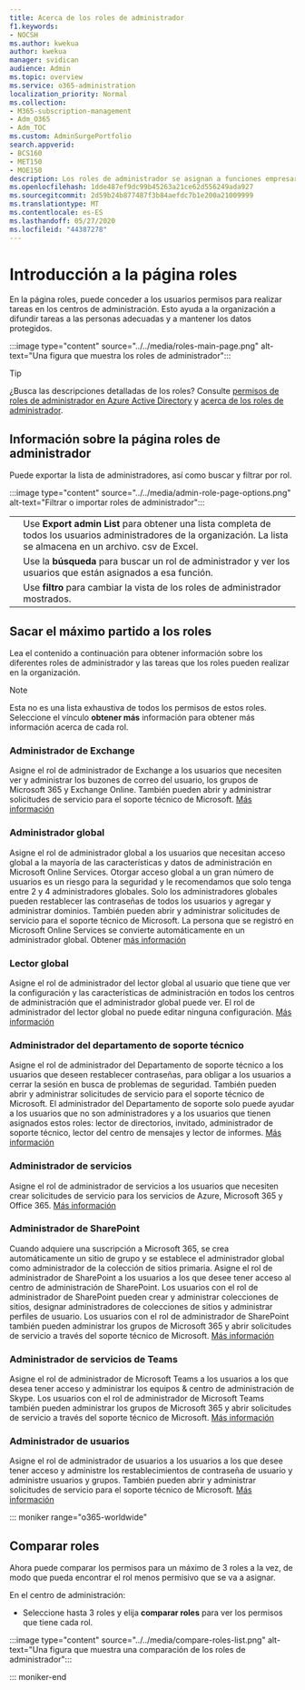 ```yaml
---
title: Acerca de los roles de administrador
f1.keywords:
- NOCSH
ms.author: kwekua
author: kwekua
manager: svidican
audience: Admin
ms.topic: overview
ms.service: o365-administration
localization_priority: Normal
ms.collection:
- M365-subscription-management
- Adm_O365
- Adm_TOC
ms.custom: AdminSurgePortfolio
search.appverid:
- BCS160
- MET150
- MOE150
description: Los roles de administrador se asignan a funciones empresariales y dan permisos para realizar tareas específicas en el centro de administración. Por ejemplo, el Administrador de servicios abre vales de soporte técnico con Microsoft.
ms.openlocfilehash: 1dde487ef9dc99b45263a21ce62d556249ada927
ms.sourcegitcommit: 2d59b24b877487f3b84aefdc7b1e200a21009999
ms.translationtype: MT
ms.contentlocale: es-ES
ms.lasthandoff: 05/27/2020
ms.locfileid: "44387278"
---
```

# <a name="get-started-with-the-roles-page"></a>Introducción a la página roles

En la página roles, puede conceder a los usuarios permisos para realizar tareas en los centros de administración. Esto ayuda a la organización a difundir tareas a las personas adecuadas y a mantener los datos protegidos.

:::image type="content" source="../../media/roles-main-page.png" alt-text="Una figura que muestra los roles de administrador":::

> [!TIP]
> ¿Busca las descripciones detalladas de los roles? Consulte [permisos de roles de administrador en Azure Active Directory](https://docs.microsoft.com/azure/active-directory/users-groups-roles/directory-assign-admin-roles#available-roles) y [acerca de los roles de administrador](https://docs.microsoft.com/office365/admin/add-users/about-admin-roles).

## <a name="about-the-admin-roles-page"></a>Información sobre la página roles de administrador

Puede exportar la lista de administradores, así como buscar y filtrar por rol.

:::image type="content" source="../../media/admin-role-page-options.png" alt-text="Filtrar o importar roles de administrador":::

|||
|:-----|:-----|
|  <br/> |Use **Export admin List** para obtener una lista completa de todos los usuarios administradores de la organización. La lista se almacena en un archivo. csv de Excel.   <br/> |
|  <br/> |Use la **búsqueda** para buscar un rol de administrador y ver los usuarios que están asignados a esa función.   <br/> |
|  <br/> |Use **filtro** para cambiar la vista de los roles de administrador mostrados.   <br/> |

## <a name="get-the-most-out-of-the-roles"></a>Sacar el máximo partido a los roles

Lea el contenido a continuación para obtener información sobre los diferentes roles de administrador y las tareas que los roles pueden realizar en la organización.

> [!NOTE]
Esta no es una lista exhaustiva de todos los permisos de estos roles. Seleccione el vínculo **obtener más** información para obtener más información acerca de cada rol.

### <a name="exchange-admin"></a>Administrador de Exchange

Asigne el rol de administrador de Exchange a los usuarios que necesiten ver y administrar los buzones de correo del usuario, los grupos de Microsoft 365 y Exchange Online. También pueden abrir y administrar solicitudes de servicio para el soporte técnico de Microsoft. [Más información](https://docs.microsoft.com/office365/admin/add-users/about-exchange-online-admin-role)

### <a name="global-admin"></a>Administrador global

Asigne el rol de administrador global a los usuarios que necesitan acceso global a la mayoría de las características y datos de administración en Microsoft Online Services. Otorgar acceso global a un gran número de usuarios es un riesgo para la seguridad y le recomendamos que solo tenga entre 2 y 4 administradores globales. Solo los administradores globales pueden restablecer las contraseñas de todos los usuarios y agregar y administrar dominios. También pueden abrir y administrar solicitudes de servicio para el soporte técnico de Microsoft. La persona que se registró en Microsoft Online Services se convierte automáticamente en un administrador global. Obtener [más información](https://docs.microsoft.com/office365/admin/add-users/about-admin-roles#roles-available-in-the-microsoft-365-admin-center)

### <a name="global-reader"></a>Lector global

Asigne el rol de administrador del lector global al usuario que tiene que ver la configuración y las características de administración en todos los centros de administración que el administrador global puede ver. El rol de administrador del lector global no puede editar ninguna configuración. [Más información](https://docs.microsoft.com/office365/admin/add-users/about-admin-roles#roles-available-in-the-microsoft-365-admin-center)

### <a name="helpdesk-admin"></a>Administrador del departamento de soporte técnico

Asigne el rol de administrador del Departamento de soporte técnico a los usuarios que deseen restablecer contraseñas, para obligar a los usuarios a cerrar la sesión en busca de problemas de seguridad. También pueden abrir y administrar solicitudes de servicio para el soporte técnico de Microsoft. El administrador del Departamento de soporte solo puede ayudar a los usuarios que no son administradores y a los usuarios que tienen asignados estos roles: lector de directorios, invitado, administrador de soporte técnico, lector del centro de mensajes y lector de informes. [Más información](https://docs.microsoft.com/office365/admin/add-users/about-admin-roles#roles-available-in-the-microsoft-365-admin-center)

### <a name="service-admin"></a>Administrador de servicios

Asigne el rol de administrador de servicios a los usuarios que necesiten crear solicitudes de servicio para los servicios de Azure, Microsoft 365 y Office 365. [Más información](https://docs.microsoft.com/office365/admin/add-users/about-admin-roles#roles-available-in-the-microsoft-365-admin-center)

### <a name="sharepoint-admin"></a>Administrador de SharePoint

Cuando adquiere una suscripción a Microsoft 365, se crea automáticamente un sitio de grupo y se establece el administrador global como administrador de la colección de sitios primaria. Asigne el rol de administrador de SharePoint a los usuarios a los que desee tener acceso al centro de administración de SharePoint. Los usuarios con el rol de administrador de SharePoint pueden crear y administrar colecciones de sitios, designar administradores de colecciones de sitios y administrar perfiles de usuario. Los usuarios con el rol de administrador de SharePoint también pueden administrar los grupos de Microsoft 365 y abrir solicitudes de servicio a través del soporte técnico de Microsoft. [Más información](https://docs.microsoft.com/sharepoint/sharepoint-admin-role)

### <a name="teams-service-admin"></a>Administrador de servicios de Teams

Asigne el rol de administrador de Microsoft Teams a los usuarios a los que desea tener acceso y administrar los equipos & centro de administración de Skype. Los usuarios con el rol de administrador de Microsoft Teams también pueden administrar los grupos de Microsoft 365 y abrir solicitudes de servicio a través del soporte técnico de Microsoft. [Más información](https://docs.microsoft.com/MicrosoftTeams/using-admin-roles)

### <a name="user-admin"></a>Administrador de usuarios

Asigne el rol de administrador de usuarios a los usuarios a los que desee tener acceso y administre los restablecimientos de contraseña de usuario y administre usuarios y grupos. También pueden abrir y administrar solicitudes de servicio para el soporte técnico de Microsoft. [Más información](https://docs.microsoft.com/office365/admin/add-users/about-admin-roles#roles-available-in-the-microsoft-365-admin-center)

::: moniker range="o365-worldwide"

## <a name="compare-roles"></a>Comparar roles

Ahora puede comparar los permisos para un máximo de 3 roles a la vez, de modo que pueda encontrar el rol menos permisivo que se va a asignar.

En el centro de administración:

- Seleccione hasta 3 roles y elija **comparar roles** para ver los permisos que tiene cada rol.

:::image type="content" source="../../media/compare-roles-list.png" alt-text="Una figura que muestra una comparación de los roles de administrador":::

::: moniker-end
